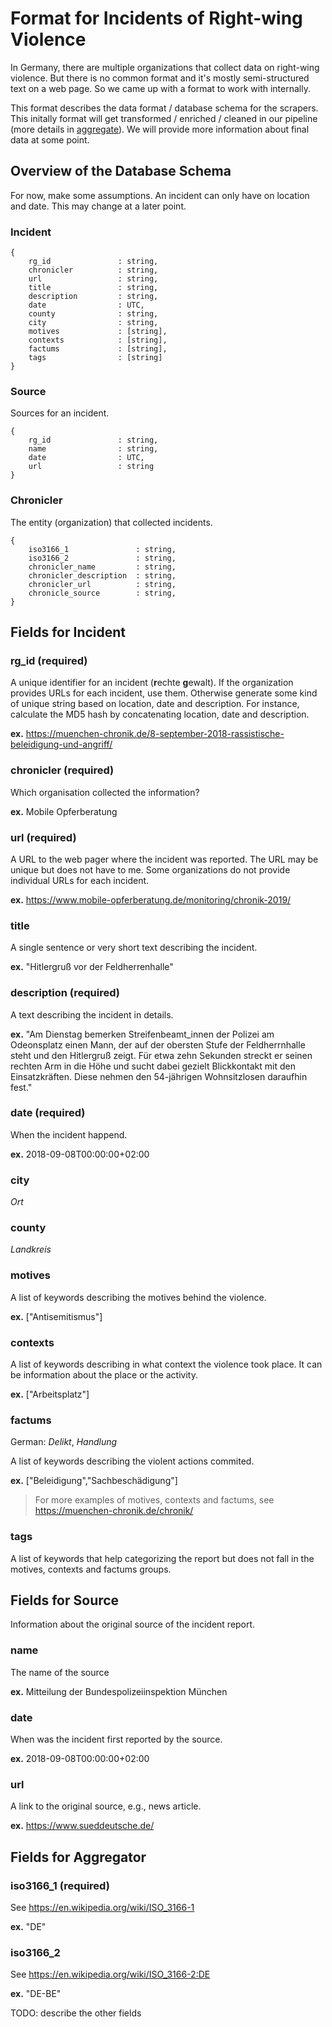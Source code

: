 # Format for Incidents of Right-wing Violence

In Germany, there are multiple organizations that collect data on right-wing violence.
But there is no common format and it's mostly semi-structured text on a web page.
So we came up with a format to work with internally.

This format describes the data format / database schema for the scrapers.
This initally format will get transformed / enriched / cleaned in our pipeline (more details in [aggregate](https://github.com/rechtegewalt/data.tatortrechts.de/tree/master/aggregate)).
We will provide more information about final data at some point.

## Overview of the Database Schema

For now, make some assumptions. An incident can only have on location and date.
This may change at a later point.

### Incident

```
{
    rg_id               : string,
    chronicler          : string,
    url                 : string,
    title               : string,
    description         : string,
    date                : UTC,
    county              : string,
    city                : string,
    motives             : [string],
    contexts            : [string],
    factums             : [string],
    tags                : [string]
}
```

### Source

Sources for an incident.

```
{
    rg_id               : string,
    name                : string,
    date                : UTC,
    url                 : string
}
```

### Chronicler

The entity (organization) that collected incidents.

```
{
    iso3166_1               : string,
    iso3166_2               : string,
    chronicler_name         : string,
    chronicler_description  : string,
    chronicler_url          : string,
    chronicle_source        : string,
}

```

## Fields for Incident


### rg_id (required)

A unique identifier for an incident (**r**echte **g**ewalt). If the organization provides URLs for each incident, use them. Otherwise generate some kind of unique string based on location, date and description. For instance, calculate the MD5 hash by concatenating location, date and description.

**ex.** https://muenchen-chronik.de/8-september-2018-rassistische-beleidigung-und-angriff/

### chronicler (required)

Which organisation collected the information?

**ex.** Mobile Opferberatung
### url (required)

A URL to the web pager where the incident was reported. The URL may be unique but does not have to me. Some organizations do not provide individual URLs for each incident.

**ex.** https://www.mobile-opferberatung.de/monitoring/chronik-2019/

### title

A single sentence or very short text describing the incident.

**ex.** "Hitlergruß vor der Feldherrenhalle"

### description (required)

A text describing the incident in details.

**ex.** "Am Dienstag bemerken Streifenbeamt_innen der Polizei am Odeonsplatz einen Mann, der auf der obersten Stufe der Feldherrnhalle steht und den Hitlergruß zeigt. Für etwa zehn Sekunden streckt er seinen rechten Arm in die Höhe und sucht dabei gezielt Blickkontakt mit den Einsatzkräften. Diese nehmen den 54-jährigen Wohnsitzlosen daraufhin fest."

### date (required)

When the incident happend.

**ex.** 2018-09-08T00:00:00+02:00

### city

*Ort*

### county

*Landkreis*

### motives

A list of keywords describing the motives behind the violence.

**ex.** ["Antisemitismus"]

### contexts

A list of keywords describing in what context the violence took place. It can be information about the place or the activity.

**ex.** ["Arbeitsplatz"]

### factums

German: _Delikt_, _Handlung_

A list of keywords describing the violent actions commited.

**ex.** ["Beleidigung","Sachbeschädigung"]

> For more examples of motives, contexts and factums, see https://muenchen-chronik.de/chronik/

### tags

A list of keywords that help categorizing the report but does not fall
in the motives, contexts and factums groups.

## Fields for Source

Information about the original source of the incident report.

### name

The name of the source

**ex.** Mitteilung der Bundespolizeiinspektion München

### date

When was the incident first reported by the source.

**ex.** 2018-09-08T00:00:00+02:00

### url

A link to the original source, e.g., news article.

**ex.** https://www.sueddeutsche.de/

## Fields for Aggregator


### iso3166_1 (required)

See https://en.wikipedia.org/wiki/ISO_3166-1

**ex.** "DE"

### iso3166_2

See https://en.wikipedia.org/wiki/ISO_3166-2:DE

**ex.** "DE-BE"


TODO: describe the other fields

